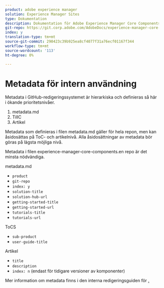 ```yaml
---
product: adobe experience manager
solution: Experience Manager Sites
type: Dokumentation
description: Dokumentation för Adobe Experience Manager Core Components
git-repo: https://git.corp.adobe.com/AdobeDocs/experience-manager-core-components.sv-SE
index: y
translation-type: tm+mt
source-git-commit: 290423c39b925ea8cf4077f31a76ecf01167f344
workflow-type: tm+mt
source-wordcount: '113'
ht-degree: 0%

---
```



# Metadata för intern användning

Metadata i GitHub-redigeringssystemet är hierarkiska och definieras så här i ökande prioritetsnivåer.

1. metadata.md
1. TillC
1. Artikel

Metadata som definieras i filen metadata.md gäller för hela repon, men kan åsidosättas på ToC- och artikelnivå. Alla åsidosättningar av metadata bör göras på lägsta möjliga nivå.

Metadata i filen experience-manager-core-components.en repo är det minsta nödvändiga.

metadata.md

* `product`
* `git-repo`
* `index: y`
* `solution-title`
* `solution-hub-url`
* `getting-started-title`
* `getting-started-url`
* `tutorials-title`
* `tutorials-url`

ToCS

* `sub-product`
* `user-guide-title`

Artikel

* `title`
* `description`
* `index: n` (endast för tidigare versioner av komponenter)

Mer information om metadata finns i den interna redigeringsguiden för [.](https://docs.adobe.com/help/en/collaborative-doc-instructions/collaboration-guide/markdown/metadata.html#solution-metadata)
